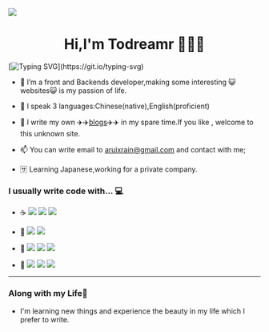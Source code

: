 <p>
  <img src="https://count.getloli.com/@:Xu?name=%3AXu&theme=booru-huggboo&padding=1&offset=1&align=top&scale=1&pixelated=1&darkmode=auto&num=7&prefix=434268">
</p>

<h1 align="center">Hi,I'm Todreamr 🦢🦢🦢 </h1>

[![Typing SVG](https://readme-typing-svg.herokuapp.com?color=%2336BCF7&center=true&vCenter=true&width=600&lines=Hi+there+👋,+I+am+Todreamr;+Welcome+to+My+Profile!;Over+2.5+years+of+programming+experience;Always+learning+new+things...+;)](https://git.io/typing-svg)


- 🔭  I’m a  front and Backends developer,making some interesting 😺websites😺 is my passion of life.

- 🌱  I speak 3 languages:Chinese(native),English(proficient)

- 💬  I write my own ✈️✈️[blogs](https://todreamr.github.io/)✈️✈️ in my spare time.If you like , welcome to this unknown site.

- 📫  You can write email to <aruixrain@gmail.com> and contact with me;

- 🈂️  Learning Japanese,working for a private company.
### I usually write code with... 💻

- ☕ [![](https://img.shields.io/badge/-C/C++-A8B9CC?logo=C++&logoColor=white)]() [![](https://img.shields.io/badge/-Java-E34F26?logo=java&logoColor=white)]() [![](https://img.shields.io/badge/-TypeScript-3776AB?logo=TypeScript&logoColor=ffffff)]()

- 🦣 [![](https://img.shields.io/badge/-HTML-3776AB?logo=HTML&logoColor=Red)]()  [![](https://img.shields.io/badge/-CSS-3776AB?logo=CSS&logoColor=pink)]()
- 🐇 [![](https://img.shields.io/badge/-MySQL-4479A1?logo=mysql&logoColor=white)]()  ![](https://img.shields.io/badge/-ubuntu-33aadd?style=flat-square&logo=ubuntu&logoColor=ffffff) ![](https://img.shields.io/badge/Oracle-4479A1?style=flat-square&logo=oracle&logoColor=red)
- 🌿 ![](https://img.shields.io/badge/-spring-6DB33?style=flat-square&logo=spring&logoColor=ffffff) ![](https://img.shields.io/badge/React-4479A1?style=flat-square&logo=Vue&logoColor=blue) ![](https://img.shields.io/badge/Vue-4479A1?style=flat-square&logo=Vue&logoColor=green)

<hr/>

### Along with my Life🐾

- I'm learning new things and experience the beauty in my life which I prefer to write.


